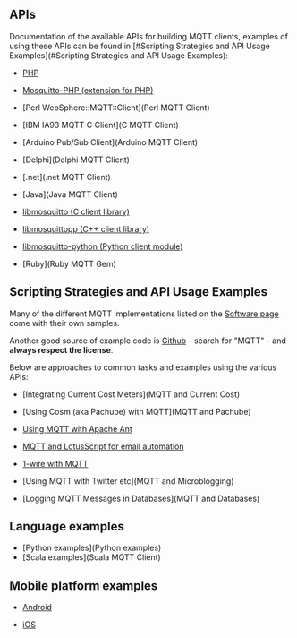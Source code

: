 ## APIs

Documentation of the available APIs for building MQTT clients, examples of using these APIs can be found in [#Scripting Strategies and API Usage Examples](#Scripting Strategies and API Usage Examples):

*  [PHP](PHP_SAM)

*  [Mosquitto-PHP (extension for PHP)](Mosquitto-PHP)

*  [Perl WebSphere::MQTT::Client](Perl MQTT Client)

*  [IBM IA93 MQTT C Client](C MQTT Client)

*  [Arduino Pub/Sub Client](Arduino MQTT Client)

*  [Delphi](Delphi MQTT Client)

*  [.net](.net MQTT Client)

*  [Java](Java MQTT Client)

*  [libmosquitto (C client library)](libmosquitto)

*  [libmosquittopp (C++ client library)](libmosquittopp)

*  [libmosquitto-python (Python client module)](libmosquitto-python)

*  [Ruby](Ruby MQTT Gem)
## Scripting Strategies and API Usage Examples

Many of the different MQTT implementations listed on the [Software page](http://mqtt.org/software) come with their own samples.

Another good source of example code is [Github](http://github.com) - search for "MQTT" - and __always respect the license__.

Below are approaches to common tasks and examples using the various APIs:

*  [Integrating Current Cost Meters](MQTT and Current Cost)

*  [Using Cosm (aka Pachube) with MQTT](MQTT and Pachube)

*  [Using MQTT with Apache Ant](https///tingenek.wordpress.com/2009/10/14/mqtt-ant-task/)

*  [MQTT and LotusScript for email automation](https///tingenek.wordpress.com/2011/11/30/mqtt-with-lotus-notes/)

*  [1-wire with MQTT](https///tingenek.wordpress.com/2012/02/05/1-wire-with-mqtt/) 

*  [Using MQTT with Twitter etc](MQTT and Microblogging)

*  [Logging MQTT Messages in Databases](MQTT and Databases)

## Language examples

*  [Python examples](Python examples)
*  [Scala examples](Scala MQTT Client)

## Mobile platform examples

*  [Android](mqtt_on_the_android_platform)

*  [iOS](mqtt_on_ios)

